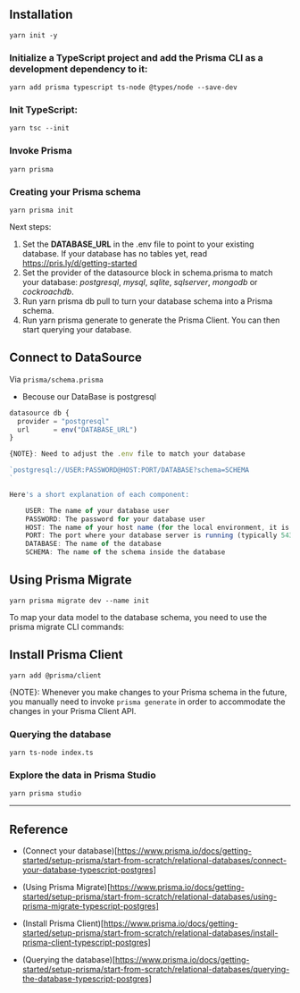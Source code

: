 

## Installation

```shell
yarn init -y
```

###  Initialize a TypeScript project and add the Prisma CLI as a development dependency to it:

```shell
yarn add prisma typescript ts-node @types/node --save-dev
```
### Init TypeScript:
```shell
yarn tsc --init
```
### Invoke Prisma
```shell
yarn prisma
```


###  Creating your Prisma schema

```shell
yarn prisma init
```

Next steps:
1. Set the **DATABASE_URL** in the .env file to point to your existing database. If your database has no tables yet, read https://pris.ly/d/getting-started
2. Set the provider of the datasource block in schema.prisma to match your database: *postgresql*, *mysql*, *sqlite*, *sqlserver*, *mongodb* or *cockroachdb*.
3. Run yarn prisma db pull to turn your database schema into a Prisma schema.
4. Run yarn prisma generate to generate the Prisma Client. You can then start querying your database.

## Connect to DataSource

Via `prisma/schema.prisma`

* Becouse our DataBase is postgresql
 
```javascript
datasource db {
  provider = "postgresql"
  url      = env("DATABASE_URL")
}

{NOTE}: Need to adjust the .env file to match your database

`postgresql://USER:PASSWORD@HOST:PORT/DATABASE?schema=SCHEMA
`

Here's a short explanation of each component:

    USER: The name of your database user
    PASSWORD: The password for your database user
    HOST: The name of your host name (for the local environment, it is localhost)
    PORT: The port where your database server is running (typically 5432 for PostgreSQL)
    DATABASE: The name of the database
    SCHEMA: The name of the schema inside the database

```

## Using Prisma Migrate

```shell
yarn prisma migrate dev --name init
```

To map your data model to the database schema, you need to use the prisma migrate CLI commands:



## Install Prisma Client

```shell
yarn add @prisma/client
```


{NOTE}: Whenever you make changes to your Prisma schema in the future, you manually need to invoke `prisma generate` in order to accommodate the changes in your Prisma Client API.


### Querying the database
```shell
yarn ts-node index.ts
```


### Explore the data in Prisma Studio

```shell
yarn prisma studio
```

----------------------------------------------------------------
## Reference

* (Connect your database)[https://www.prisma.io/docs/getting-started/setup-prisma/start-from-scratch/relational-databases/connect-your-database-typescript-postgres]

* (Using Prisma Migrate)[https://www.prisma.io/docs/getting-started/setup-prisma/start-from-scratch/relational-databases/using-prisma-migrate-typescript-postgres]

* (Install Prisma Client)[https://www.prisma.io/docs/getting-started/setup-prisma/start-from-scratch/relational-databases/install-prisma-client-typescript-postgres]
* (Querying the database)[https://www.prisma.io/docs/getting-started/setup-prisma/start-from-scratch/relational-databases/querying-the-database-typescript-postgres]
